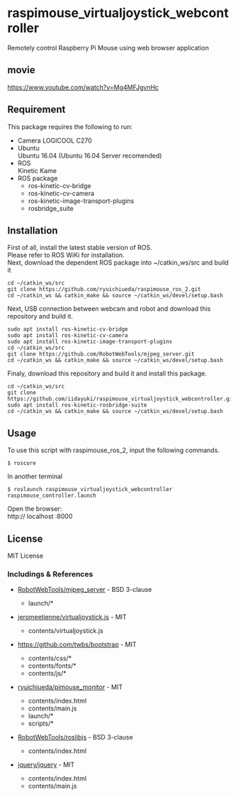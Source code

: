 # raspimouse_virtualjoystick_webcontroller
Remotely control Raspberry Pi Mouse using web browser application

## movie 
https://www.youtube.com/watch?v=Mg4MFJgvnHc

## Requirement
This package requires the following to run:  
* Camera LOGICOOL C270  
* Ubuntu  
    Ubuntu 16.04 (Ubuntu 16.04 Server recomended)  
* ROS  
    Kinetic Kame  
* ROS package
  * ros-kinetic-cv-bridge
  * ros-kinetic-cv-camera
  * ros-kinetic-image-transport-plugins
  * rosbridge_suite

## Installation

First of all, install the latest stable version of ROS.  
Please refer to ROS WiKi for installation.  
Next, download the dependent ROS package into ~/catkin_ws/src and build it  

    cd ~/catkin_ws/src
    git clone https://github.com/ryuichiueda/raspimouse_ros_2.git
    cd ~/catkin_ws && catkin_make && source ~/catkin_ws/devel/setup.bash

Next, USB connection between webcam and robot and download this repository and build it.

    sudo apt install ros-kinetic-cv-bridge
    sudo apt install ros-kinetic-cv-camera
    sudo apt install ros-kinetic-image-transport-plugins
    cd ~/catkin_ws/src
    git clone https://github.com/RobotWebTools/mjpeg_server.git
    cd ~/catkin_ws && catkin_make && source ~/catkin_ws/devel/setup.bash
    
Finaly, download this repository and build it and install this package.

    cd ~/catkin_ws/src
    git clone https://github.com/iidayuki/raspimouse_virtualjoystick_webcontroller.git
    sudo apt install ros-kinetic-rosbridge-suite
    cd ~/catkin_ws && catkin_make && source ~/catkin_ws/devel/setup.bash 
    
## Usage
To use this script with raspimouse_ros_2, input the following commands.

    $ roscore
    
In another terminal

    $ roslaunch raspimouse_virtualjoystick_webcontroller raspimouse_controller.launch 

Open the browser:  
    http:// localhost :8000
    


## License
MIT License
### Includings & References
* [RobotWebTools/mjpeg_server]( https://github.com/RobotWebTools/mjpeg_server ) - BSD 3-clause
  * launch/*
  
* [jeromeetienne/virtualjoystick.js]( https://github.com/jeromeetienne/virtualjoystick.js ) - MIT
  * contents/virtualjoystick.js

* https://github.com/twbs/bootstrap - MIT
  * contents/css/*
  * contents/fonts/*
  * contents/js/*

* [ryuichiueda/pimouse_monitor]( https://github.com/ryuichiueda/pimouse_monitor ) - MIT 
  * contents/index.html
  * contents/main.js
  * launch/*
  * scripts/*
  
* [RobotWebTools/roslibjs]( https://github.com/RobotWebTools/roslibjs ) - BSD 3-clause
  * contents/index.html

* [jquery/jquery]( https://github.com/jquery/jquery ) - MIT 
  * contents/index.html
  * contents/main.js
